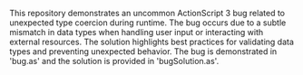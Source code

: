 This repository demonstrates an uncommon ActionScript 3 bug related to unexpected type coercion during runtime. The bug occurs due to a subtle mismatch in data types when handling user input or interacting with external resources.  The solution highlights best practices for validating data types and preventing unexpected behavior. The bug is demonstrated in 'bug.as' and the solution is provided in 'bugSolution.as'.